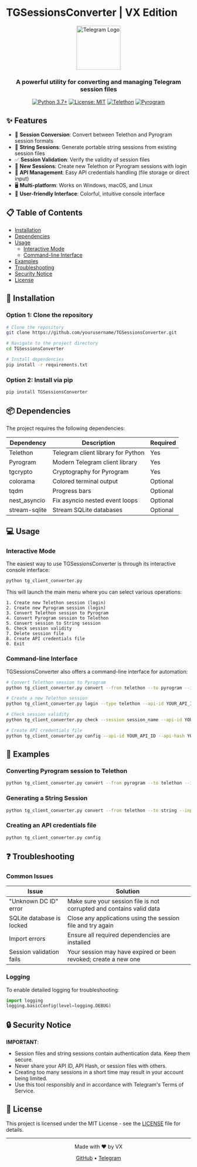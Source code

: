 # TGSessionsConverter | VX Edition

<div align="center">
  <img src="https://raw.githubusercontent.com/telegramdesktop/tdesktop/dev/Telegram/Resources/art/icon256.png" alt="Telegram Logo" width="120" />
  <br>
  <h3>A powerful utility for converting and managing Telegram session files</h3>

  [![Python 3.7+](https://img.shields.io/badge/Python-3.7+-blue.svg)](https://www.python.org/downloads/)
  [![License: MIT](https://img.shields.io/badge/License-MIT-yellow.svg)](https://opensource.org/licenses/MIT)
  [![Telethon](https://img.shields.io/badge/Telethon-Latest-brightgreen.svg)](https://github.com/LonamiWebs/Telethon)
  [![Pyrogram](https://img.shields.io/badge/Pyrogram-Latest-orange.svg)](https://github.com/pyrogram/pyrogram)
</div>

## ✨ Features

- 🔄 **Session Conversion**: Convert between Telethon and Pyrogram session formats
- 🔐 **String Sessions**: Generate portable string sessions from existing session files
- ✅ **Session Validation**: Verify the validity of session files
- 👤 **New Sessions**: Create new Telethon or Pyrogram sessions with login
- 🔢 **API Management**: Easy API credentials handling (file storage or direct input)
- 🖥️ **Multi-platform**: Works on Windows, macOS, and Linux
- 🎨 **User-friendly Interface**: Colorful, intuitive console interface

## 📋 Table of Contents

- [Installation](#-installation)
- [Dependencies](#-dependencies)
- [Usage](#-usage)
  - [Interactive Mode](#interactive-mode)
  - [Command-line Interface](#command-line-interface)
- [Examples](#-examples)
- [Troubleshooting](#-troubleshooting)
- [Security Notice](#-security-notice)
- [License](#-license)

## 🚀 Installation

### Option 1: Clone the repository

```bash
# Clone the repository
git clone https://github.com/yourusername/TGSessionsConverter.git

# Navigate to the project directory
cd TGSessionsConverter

# Install dependencies
pip install -r requirements.txt
```

### Option 2: Install via pip

```bash
pip install TGSessionsConverter
```

## 📦 Dependencies

The project requires the following dependencies:

| Dependency | Description | Required |
|------------|-------------|----------|
| Telethon | Telegram client library for Python | Yes |
| Pyrogram | Modern Telegram client library | Yes |
| tgcrypto | Cryptography for Pyrogram | Yes |
| colorama | Colored terminal output | Optional |
| tqdm | Progress bars | Optional |
| nest_asyncio | Fix asyncio nested event loops | Optional |
| stream-sqlite | Stream SQLite databases | Optional |

## 💻 Usage

### Interactive Mode

The easiest way to use TGSessionsConverter is through its interactive console interface:

```bash
python tg_client_converter.py
```

This will launch the main menu where you can select various operations:

```
1. Create new Telethon session (login)
2. Create new Pyrogram session (login)
3. Convert Telethon session to Pyrogram
4. Convert Pyrogram session to Telethon
5. Convert session to String session
6. Check session validity
7. Delete session file
8. Create API credentials file
0. Exit
```

### Command-line Interface

TGSessionsConverter also offers a command-line interface for automation:

```bash
# Convert Telethon session to Pyrogram
python tg_client_converter.py convert --from telethon --to pyrogram --input telethon_session --output pyrogram_session --api-id YOUR_API_ID --api-hash YOUR_API_HASH

# Create a new Telethon session
python tg_client_converter.py login --type telethon --api-id YOUR_API_ID --api-hash YOUR_API_HASH --phone +1234567890

# Check session validity
python tg_client_converter.py check --session session_name --api-id YOUR_API_ID --api-hash YOUR_API_HASH

# Create API credentials file
python tg_client_converter.py config --api-id YOUR_API_ID --api-hash YOUR_API_HASH
```

## 📝 Examples

### Converting Pyrogram session to Telethon

```bash
python tg_client_converter.py convert --from pyrogram --to telethon --input my_pyrogram_session --output my_telethon_session
```

### Generating a String Session

```bash
python tg_client_converter.py convert --from telethon --to string --input my_telethon_session
```

### Creating an API credentials file

```bash
python tg_client_converter.py config
```

## ❓ Troubleshooting

### Common Issues

| Issue | Solution |
|-------|----------|
| "Unknown DC ID" error | Make sure your session file is not corrupted and contains valid data |
| SQLite database is locked | Close any applications using the session file and try again |
| Import errors | Ensure all required dependencies are installed |
| Session validation fails | Your session may have expired or been revoked; create a new one |

### Logging

To enable detailed logging for troubleshooting:

```python
import logging
logging.basicConfig(level=logging.DEBUG)
```

## 🔒 Security Notice

**IMPORTANT**: 
- Session files and string sessions contain authentication data. Keep them secure.
- Never share your API ID, API Hash, or session files with others.
- Creating too many sessions in a short time may result in your account being limited.
- Use this tool responsibly and in accordance with Telegram's Terms of Service.

## 📄 License

This project is licensed under the MIT License - see the [LICENSE](LICENSE) file for details.

---

<div align="center">
  <p>Made with ❤️ by VX</p>
  <p>
    <a href="https://github.com/yourusername">GitHub</a> •
    <a href="https://t.me/yourusername">Telegram</a>
  </p>
</div> 